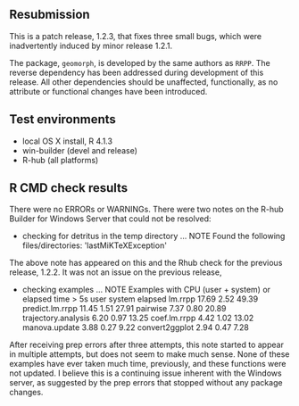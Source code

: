 ## Resubmission
This is a patch release, 1.2.3, that fixes three small bugs, which were inadvertently induced by minor release 1.2.1.

The package, `geomorph`, is developed by the same authors as `RRPP`.  The reverse dependency has been addressed during development of this release.  All other dependencies should be unaffected, functionally, as no attribute or functional changes have been introduced.

## Test environments
* local OS X install, R 4.1.3
* win-builder (devel and release)
* R-hub (all platforms)

## R CMD check results
There were no ERRORs or WARNINGs. There were two notes on the R-hub Builder for Windows Server that could not be resolved: 

* checking for detritus in the temp directory ... NOTE
Found the following files/directories:
  'lastMiKTeXException'

The above note has appeared on this and the Rhub check for the previous release, 1.2.2.  It was not an issue on the previous release,

* checking examples ... NOTE
  Examples with CPU (user + system) or elapsed time > 5s
                       user system elapsed
  lm.rrpp             17.69   2.52   49.39
  predict.lm.rrpp     11.45   1.51   27.91
  pairwise             7.37   0.80   20.89
  trajectory.analysis  6.20   0.97   13.25
  coef.lm.rrpp         4.42   1.02   13.02
  manova.update        3.88   0.27    9.22
  convert2ggplot       2.94   0.47    7.28
  
After receiving prep errors after three attempts, this note started to appear in multiple attempts, but does not seem to make much sense.   None of these examples have ever taken much time, previously, and these functions were not updated.  I believe this is a continuing issue inherent with the Windows server, as suggested by the prep errors that stopped without any package changes.
  
